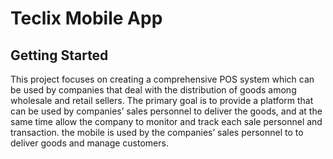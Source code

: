 # Teclix Mobile App

## Getting Started

This project focuses on creating a comprehensive POS system which can be used by
companies that deal with the distribution of goods among wholesale and retail sellers.
The primary goal is to provide a platform that can be used by companies’ sales
personnel to deliver the goods, and at the same time allow the company to monitor
and track each sale personnel and transaction. the mobile is used by the companies’ sales
personnel to to deliver goods and manage customers.
